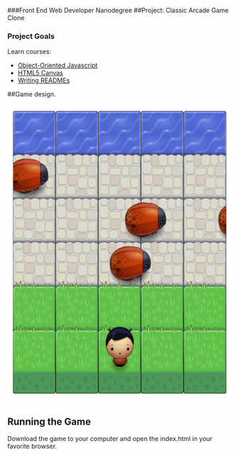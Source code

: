 ###Front End Web Developer Nanodegree
##Project: Classic Arcade Game Clone

### Project Goals

Learn courses:

* [Object-Oriented Javascript](https://www.udacity.com/course/ud015)
* [HTML5 Canvas](https://www.udacity.com/course/ud292)
* [Writing READMEs](https://www.udacity.com/course/ud777)



##Game design.

<img src="game.png" width="563" height="670" />


## Running the Game

Download the game to your computer and open the index.html
in your favorite browser.
